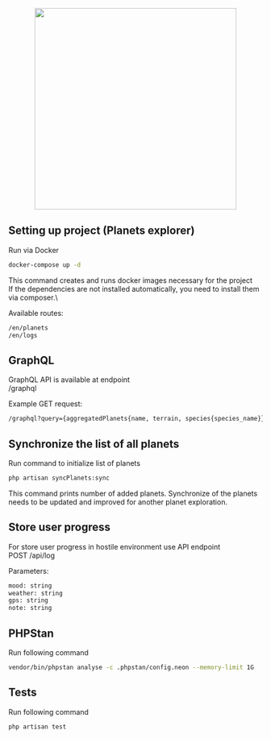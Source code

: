 <p align="center"><a href="https://meetbrackets.com" target="_blank"><img src="https://meetbrackets.com/images/logo.svg" width="400"></a></p>


## Setting up project (Planets explorer)

Run via Docker
```bash
docker-compose up -d
```
This command creates and runs docker images necessary for the project\
If the dependencies are not installed automatically, you need to install them via composer.\\

Available routes:

```bash
/en/planets
/en/logs
```

## GraphQL

GraphQL API is available at endpoint\
/graphql

Example GET request:

```bash
/graphql?query={aggregatedPlanets{name, terrain, species{species_name}}}
```

## Synchronize the list of all planets

Run command to initialize list of planets

```bash
php artisan syncPlanets:sync
```

This command prints number of added planets. 
Synchronize of the planets needs to be updated and improved for another planet exploration.

## Store user progress

For store user progress in hostile environment use API endpoint\
POST /api/log

Parameters:
```bash
mood: string
weather: string
gps: string
note: string
```

## PHPStan

Run following command

```bash
vendor/bin/phpstan analyse -c .phpstan/config.neon --memory-limit 1G
```

## Tests

Run following command

```bash
php artisan test
```
